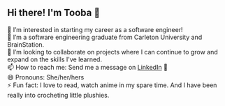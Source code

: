 ## Hi there! I'm Tooba 👋

👀 I’m interested in starting my career as a software engineer! <br>
🌱 I’m a software engineering graduate from Carleton University and BrainStation. <br>
💞️ I’m looking to collaborate on projects where I can continue to grow and expand on the skills I've learned. <br>
📫 How to reach me: Send me a message on [LinkedIn](https://www.linkedin.com/in/tooba-sheikh) 🙂 <br>
😄 Pronouns: She/her/hers <br>
⚡ Fun fact: I love to read, watch anime in my spare time. And I have been really into crocheting little plushies. <br>



<!--
**ToobaKS/ToobaKS** is a ✨ _special_ ✨ repository because its `README.md` (this file) appears on your GitHub profile.

Here are some ideas to get you started:

- 🔭 I’m currently working on ...
- 🌱 I’m currently learning ...
- 👯 I’m looking to collaborate on ...
- 🤔 I’m looking for help with ...
- 💬 Ask me about ...
- 📫 How to reach me: ...
- 😄 Pronouns: ...
- ⚡ Fun fact: ...
-->
